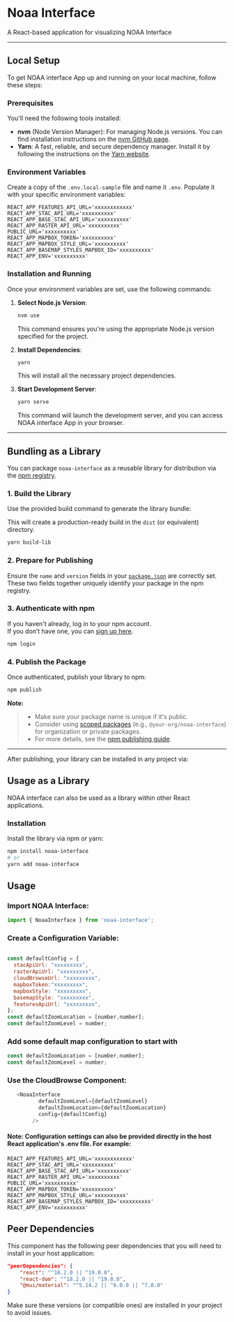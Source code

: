 # Noaa Interface

A React-based application for visualizing NOAA Interface

---

## Local Setup

To get NOAA interface App up and running on your local machine, follow these steps:

### Prerequisites

You'll need the following tools installed:

- **nvm** (Node Version Manager): For managing Node.js versions. You can find installation instructions on the [nvm GitHub page](https://github.com/nvm-sh/nvm).
- **Yarn**: A fast, reliable, and secure dependency manager. Install it by following the instructions on the [Yarn website](https://classic.yarnpkg.com/lang/en/docs/install/#mac-stable).

### Environment Variables

Create a copy of the `.env.local-sample` file and name it `.env`. Populate it with your specific environment variables:

```
REACT_APP_FEATURES_API_URL='xxxxxxxxxxxx'
REACT_APP_STAC_API_URL='xxxxxxxxxx'
REACT_APP_BASE_STAC_API_URL='xxxxxxxxxx'
REACT_APP_RASTER_API_URL='xxxxxxxxxx'
PUBLIC_URL='xxxxxxxxxx'
REACT_APP_MAPBOX_TOKEN='xxxxxxxxxx'
REACT_APP_MAPBOX_STYLE_URL='xxxxxxxxxx'
REACT_APP_BASEMAP_STYLES_MAPBOX_ID='xxxxxxxxxx'
REACT_APP_ENV='xxxxxxxxxx'
```

### Installation and Running

Once your environment variables are set, use the following commands:

1.  **Select Node.js Version**:

    ```bash
    nvm use
    ```

    This command ensures you're using the appropriate Node.js version specified for the project.

2.  **Install Dependencies**:

    ```bash
    yarn
    ```

    This will install all the necessary project dependencies.

3.  **Start Development Server**:
    ```bash
    yarn serve
    ```
    This command will launch the development server, and you can access NOAA interface App in your browser.

---

## Bundling as a Library

You can package `noaa-interface` as a reusable library for distribution via the [npm registry](https://www.npmjs.com/).

### 1. Build the Library

Use the provided build command to generate the library bundle:

This will create a production-ready build in the `dist` (or equivalent) directory.

```bash
yarn build-lib
```

### 2. Prepare for Publishing

Ensure the `name` and `version` fields in your [`package.json`](https://docs.npmjs.com/cli/v10/configuring-npm/package-json) are correctly set.  
 These two fields together uniquely identify your package in the npm registry.

### 3. Authenticate with npm

If you haven't already, log in to your npm account.  
If you don’t have one, you can [sign up here](https://www.npmjs.com/signup).

```bash
npm login
```

### 4. Publish the Package

Once authenticated, publish your library to npm:

```bash
npm publish
```

**Note:**

> - Make sure your package name is unique if it's public.
> - Consider using [scoped packages](https://docs.npmjs.com/cli/v10/using-npm/scope) (e.g., `@your-org/noaa-interface`) for organization or private packages.
> - For more details, see the [npm publishing guide](https://docs.npmjs.com/cli/v10/commands/npm-publish).

---

After publishing, your library can be installed in any project via:

## Usage as a Library

NOAA interface can also be used as a library within other React applications.

### Installation

Install the library via npm or yarn:

```bash
npm install noaa-interface
# or
yarn add noaa-interface
```

## Usage

### Import NOAA Interface:

```JavaScript
import { NoaaInterface } from 'noaa-interface';
```

### Create a Configuration Variable:

```JavaScript

const defaultConfig = {
  stacApiUrl: "xxxxxxxxx",
  rasterApiUrl: "xxxxxxxxx",
  cloudBrowseUrl: "xxxxxxxxx",
  mapboxToken:"xxxxxxxxx",
  mapboxStyle: "xxxxxxxxx",
  basemapStyle: "xxxxxxxxx",
  featuresApiUrl: "xxxxxxxxx",
};
const defaultZoomLocation = [number,number];
const defaultZoomLevel = number;

```

### Add some default map configuration to start with

```Javascript
const defaultZoomLocation = [number,number];
const defaultZoomLevel = number;
```

### Use the CloudBrowse Component:

```JavaScript
   <NoaaInterface
          defaultZoomLevel={defaultZoomLevel}
          defaultZoomLocation={defaultZoomLocation}
          config={defaultConfig}
        />
```

#### Note: Configuration settings can also be provided directly in the host React application's .env file. For example:

```
REACT_APP_FEATURES_API_URL='xxxxxxxxxxxx'
REACT_APP_STAC_API_URL='xxxxxxxxxx'
REACT_APP_BASE_STAC_API_URL='xxxxxxxxxx'
REACT_APP_RASTER_API_URL='xxxxxxxxxx'
PUBLIC_URL='xxxxxxxxxx'
REACT_APP_MAPBOX_TOKEN='xxxxxxxxxx'
REACT_APP_MAPBOX_STYLE_URL='xxxxxxxxxx'
REACT_APP_BASEMAP_STYLES_MAPBOX_ID='xxxxxxxxxx'
REACT_APP_ENV='xxxxxxxxxx'
```

## Peer Dependencies

This component has the following peer dependencies that you will need to install in your host application:

```JSON
"peerDependencies": {
    "react": "^18.2.0 || ^19.0.0",
    "react-dom": "^18.2.0 || ^19.0.0",
    "@mui/material": "^5.14.2 || ^6.0.0 || ^7.0.0"
}
```

Make sure these versions (or compatible ones) are installed in your project to avoid issues.
